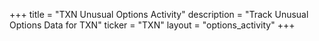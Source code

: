 +++
title = "TXN Unusual Options Activity"
description = "Track Unusual Options Data for TXN"
ticker = "TXN"
layout = "options_activity"
+++

